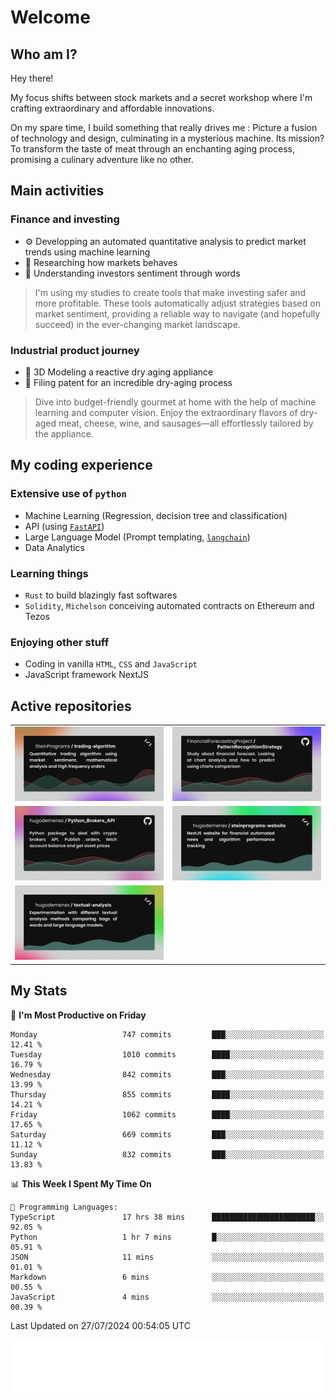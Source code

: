 # Welcome 

## Who am I?

Hey there! 

My focus shifts between stock markets and a secret workshop where I'm crafting extraordinary and affordable innovations. 



On my spare time, I build something that really drives me :
Picture a fusion of technology and design, culminating in a mysterious machine. 
Its mission? To transform the taste of meat through an enchanting aging process, promising a culinary adventure like no other.

## Main activities

### Finance and investing
* ⚙️ Developping an automated quantitative analysis to predict market trends using machine learning
* 📝 Researching how markets behaves
* 🧠 Understanding investors sentiment through words

> I'm using my studies to create tools that make investing safer and more profitable. These tools automatically adjust strategies based on market sentiment, providing a reliable way to navigate (and hopefully succeed) in the ever-changing market landscape.

### Industrial product journey
* 🚀 3D Modeling a reactive dry aging appliance
* 📎 Filing patent for an incredible dry-aging process

> Dive into budget-friendly gourmet at home with the help of machine learning and computer vision. Enjoy the extraordinary flavors of dry-aged meat, cheese, wine, and sausages—all effortlessly tailored by the appliance.

## My coding experience

### Extensive use of `python` 

* Machine Learning (Regression, decision tree and classification)
* API (using [`FastAPI`](https://fastapi.tiangolo.com))
* Large Language Model (Prompt templating, [`langchain`](https://python.langchain.com/docs/get_started/introduction))
* Data Analytics

### Learning things

* `Rust` to build blazingly fast softwares
* `Solidity`, `Michelson` conceiving automated contracts on Ethereum and Tezos

### Enjoying other stuff

* Coding in vanilla `HTML`, `CSS` and `JavaScript` 
* JavaScript framework NextJS
  
## Active repositories
|||
| ------------- | ------------- |
|[![Python Trading Algorithm](assets/base_python_architecture.png)](https://github.com/SteinPrograms/base-python-architecture)|[![Quantitative Prediction](assets/pattern_recognition_strategy.png)](https://github.com/FinancialForecastingProject/PatternRecognitionStrategy.git)|
|[![Broker SDK](assets/python_brokers_api.png)](https://github.com/hugodemenez/Python_Brokers_API)|[![NextJS Website](assets/steinprograms-website.png)](https://github.com/hugodemenez/steinprograms-website)|
|[![Textual](assets/textual-analysis.png)](https://github.com/hugodemenez/textual-analysis)||


## My Stats

<!--START_SECTION:waka-->
📅 **I'm Most Productive on Friday** 

```text
Monday                   747 commits         ███░░░░░░░░░░░░░░░░░░░░░░   12.41 % 
Tuesday                  1010 commits        ████░░░░░░░░░░░░░░░░░░░░░   16.79 % 
Wednesday                842 commits         ███░░░░░░░░░░░░░░░░░░░░░░   13.99 % 
Thursday                 855 commits         ████░░░░░░░░░░░░░░░░░░░░░   14.21 % 
Friday                   1062 commits        ████░░░░░░░░░░░░░░░░░░░░░   17.65 % 
Saturday                 669 commits         ███░░░░░░░░░░░░░░░░░░░░░░   11.12 % 
Sunday                   832 commits         ███░░░░░░░░░░░░░░░░░░░░░░   13.83 % 
```


📊 **This Week I Spent My Time On** 

```text
💬 Programming Languages: 
TypeScript               17 hrs 38 mins      ███████████████████████░░   92.05 % 
Python                   1 hr 7 mins         █░░░░░░░░░░░░░░░░░░░░░░░░   05.91 % 
JSON                     11 mins             ░░░░░░░░░░░░░░░░░░░░░░░░░   01.01 % 
Markdown                 6 mins              ░░░░░░░░░░░░░░░░░░░░░░░░░   00.55 % 
JavaScript               4 mins              ░░░░░░░░░░░░░░░░░░░░░░░░░   00.39 % 
```


 Last Updated on 27/07/2024 00:54:05 UTC
<!--END_SECTION:waka-->

![Coding metrics](metrics.plugin.wakatime.svg)
